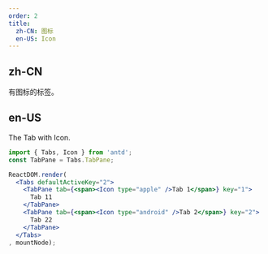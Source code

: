 ```yaml
---
order: 2
title:
  zh-CN: 图标
  en-US: Icon
---
```


## zh-CN

有图标的标签。

## en-US

The Tab with Icon.


````jsx
import { Tabs, Icon } from 'antd';
const TabPane = Tabs.TabPane;

ReactDOM.render(
  <Tabs defaultActiveKey="2">
    <TabPane tab={<span><Icon type="apple" />Tab 1</span>} key="1">
      Tab 11
    </TabPane>
    <TabPane tab={<span><Icon type="android" />Tab 2</span>} key="2">
      Tab 22
    </TabPane>
  </Tabs>
, mountNode);
````

